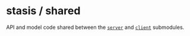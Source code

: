 # stasis / shared

API and model code shared between the [`server`](../server) and [`client`](../client) submodules.
